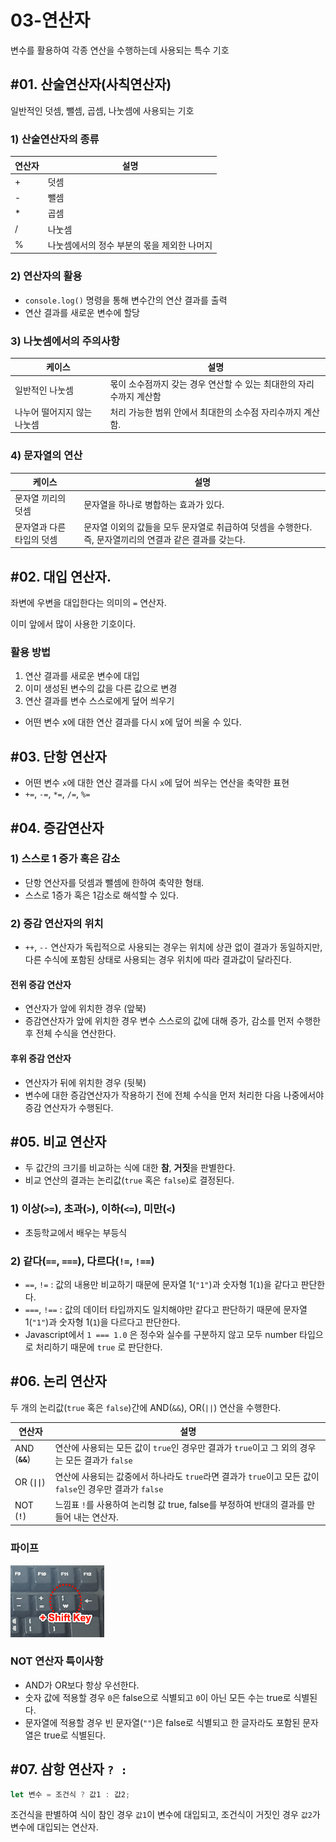 # 03-연산자

변수를 활용하여 각종 연산을 수행하는데 사용되는 특수 기호

## #01. 산술연산자(사칙연산자)

일반적인 덧셈, 뺄셈, 곱셈, 나눗셈에 사용되는 기호

### 1) 산술연산자의 종류

| 연산자 | 설명                                        |
| ------ | ------------------------------------------- |
| +      | 덧셈                                        |
| -      | 뺄셈                                        |
| *      | 곱셈                                        |
| /      | 나눗셈                                      |
| %      | 나눗셈에서의 정수 부분의 몫을 제외한 나머지 |

### 2) 연산자의 활용

- `console.log()` 명령을 통해 변수간의 연산 결과를 출력
- 연산 결과를 새로운 변수에 할당

### 3) 나눗셈에서의 주의사항

| 케이스                      | 설명                                                                |
| --------------------------- | ------------------------------------------------------------------- |
| 일반적인 나눗셈             | 몫이 소수점까지 갖는 경우 연산할 수 있는 최대한의 자리수까지 계산함 |
| 나누어 떨어지지 않는 나눗셈 | 처리 가능한 범위 안에서 최대한의 소수점 자리수까지 계산함.          |


### 4) 문자열의 연산

| 케이스                    | 설명                                                                                                     |
| ------------------------- | -------------------------------------------------------------------------------------------------------- |
| 문자열 끼리의 덧셈        | 문자열을 하나로 병합하는 효과가 있다.                                                                    |
| 문자열과 다른 타입의 덧셈 | 문자열 이외의 값들을 모두 문자열로 취급하여 덧셈을 수행한다. 즉, 문자열끼리의 연결과 같은 결과를 갖는다. |


## #02. 대입 연산자.

좌변에 우변을 대입한다는 의미의 `=` 연산자.

이미 앞에서 많이 사용한 기호이다.

### 활용 방법
1. 연산 결과를 새로운 변수에 대입
1. 이미 생성된 변수의 값을 다른 값으로 변경
1. 연산 결과를 변수 스스로에게 덮어 씌우기
  - 어떤 변수 x에 대한 연산 결과를 다시 x에 덮어 씌울 수 있다.


## #03. 단항 연산자

- 어떤 변수 `x`에 대한 연산 결과를 다시 `x`에 덮어 씌우는 연산을 축약한 표현
- `+=`, `-=`, `*=`, `/=`, `%=`

## #04. 증감연산자

### 1) 스스로 1 증가 혹은 감소

- 단항 연산자를 덧셈과 뺄셈에 한하여 축약한 형태.
- 스스로 1증가 혹은 1감소로 해석할 수 있다.

### 2) 증감 연산자의 위치

- `++`, `--` 연산자가 독립적으로 사용되는 경우는 위치에 상관 없이 결과가 동일하지만, 다른 수식에 포함된 상태로 사용되는 경우 위치에 따라 결과값이 달라진다.

#### 전위 증감 연산자

- 연산자가 앞에 위치한 경우 (앞북)
- 증감연산자가 앞에 위치한 경우 변수 스스로의 값에 대해 증가, 감소를 먼저 수행한 후 전체 수식을 연산한다.

#### 후위 증감 연산자

- 연산자가 뒤에 위치한 경우 (뒷북)
- 변수에 대한 증감연산자가 작용하기 전에 전체 수식을 먼저 처리한 다음 나중에서야 증감 연산자가 수행된다.


## #05. 비교 연산자

- 두 값간의 크기를 비교하는 식에 대한 **참**, **거짓**을 판별한다.
- 비교 연산의 결과는 논리값(`true` 혹은 `false`)로 결정된다.

### 1) 이상(`>=`), 초과(`>`), 이하(`<=`), 미만(`<`)

- 초등학교에서 배우는 부등식

### 2) 같다(`==`, `===`), 다르다(`!=`, `!==`)

- `==`, `!=` : 값의 내용만 비교하기 때문에 문자열 1(`"1"`)과 숫자형 1(`1`)을 같다고 판단한다.
- `===`, `!==` : 값의 데이터 타입까지도 일치해야만 같다고 판단하기 때문에 문자열 1(`"1"`)과 숫자형 1(`1`)을 다르다고 판단한다.
- Javascript에서 `1 === 1.0` 은 정수와 실수를 구분하지 않고 모두 number 타입으로 처리하기 때문에 `true` 로 판단한다.


## #06. 논리 연산자

두 개의 논리값(`true` 혹은 `false`)간에 AND(`&&`), OR(`||`) 연산을 수행한다.

| 연산자    | 설명                                                                                                             |
| --------- | ---------------------------------------------------------------------------------------------------------------- |
| AND (**`&&`**) | 연산에 사용되는 모든 값이 `true`인 경우만 결과가 `true`이고 그 외의 경우는 모든 결과가 `false`           |
| OR (**`\|\|`**)  | 연산에 사용되는 값중에서 하나라도 `true`라면 결과가 `true`이고 모든 값이 `false`인 경우만 결과가 `false` |
| NOT (**`!`**)  | 느낌표 `!`를 사용하여 논리형 값 true, false를 부정하여 반대의 결과를 만들어 내는 연산자.                         |

### 파이프

<img src="res/pipe.png" width="150" />

### NOT 연산자 특이사항

- AND가 OR보다 항상 우선한다.
- 숫자 값에 적용할 경우 `0`은 false으로 식별되고 `0`이 아닌 모든 수는 true로 식별된다.
- 문자열에 적용할 경우 빈 문자열(`""`)은 false로 식별되고 한 글자라도 포함된 문자열은 true로 식별된다.


## #07. 삼항 연산자 `? :`

```js
let 변수 = 조건식 ? 값1 : 값2;
```

조건식을 판별하여 식이 참인 경우 `값1`이 변수에 대입되고, 조건식이 거짓인 경우 `값2`가 변수에 대입되는 연산자.